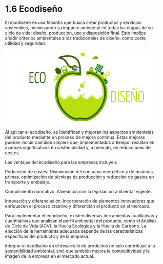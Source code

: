 # 1.6 Ecodiseño

El ecodiseño es una filosofía que busca crear productos y servicios sostenibles, minimizando su impacto ambiental en todas las etapas de su ciclo de vida: diseño, producción, uso y disposición final. Esto implica añadir criterios ambientales a los tradicionales de diseño, como coste, utilidad y seguridad.

![Eco](img/eco.jpg)

Al aplicar el ecodiseño, se identifican y mejoran los aspectos ambientales del producto mediante un proceso de mejora continua. Estas mejoras pueden incluir cambios simples que, implementados a tiempo, resultan en avances significativos en sostenibilidad y, a menudo, en reducciones de costes.

Las ventajas del ecodiseño para las empresas incluyen:

  Reducción de costes: Disminución del consumo energético y de materias primas, optimización de técnicas de producción y reducción de gastos en transporte y embalaje.

  Cumplimiento normativo: Alineación con la legislación ambiental vigente.

  Innovación y diferenciación: Incorporación de elementos innovadores que enriquecen el proceso creativo y diferencian el producto en el mercado.

Para implementar el ecodiseño, existen diversas herramientas cualitativas y cuantitativas que analizan el perfil ambiental del producto, como el Análisis de Ciclo de Vida (ACV), la Huella Ecológica y la Huella de Carbono. La elección de la herramienta adecuada depende de las características específicas del producto y de la empresa.

Integrar el ecodiseño en el desarrollo de productos no solo contribuye a la sostenibilidad ambiental, sino que también mejora la competitividad y la imagen de la empresa en el mercado actual.
